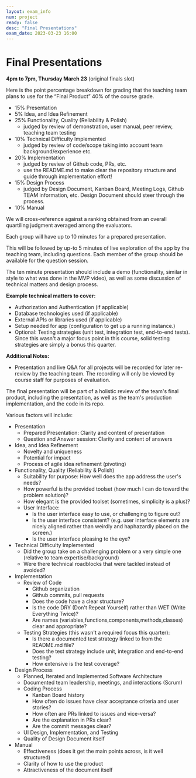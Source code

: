 ```yaml
---
layout: exam_info
num: project
ready: false
desc: "Final Presentations"
exam_date: 2023-03-23 16:00
---
```


# Final Presentations 

**4pm to 7pm, Thursday March 23** (original finals slot)

Here is the point percentage breakdown for grading that the teaching team plans to use for the “Final Product” 40% of the course grade.

* 15% Presentation
* 5% Idea, and Idea Refinement 
* 25% Functionality, Quality (Reliability & Polish) 
    * judged by review of demonstration, user manual, peer review, teaching team testing 
* 10% Technical Difficulty Implemented 
    * judged by review of code/scope taking into account team background/experience etc.
* 20% Implementation 
    * judged by review of Github code, PRs, etc. 
    * use the README.md to make clear the repository structure and guide through implementation effort! 
* 15% Design Process 
    * judged by Design Document, Kanban Board, Meeting Logs, Github TEAM information, etc. Design Document should steer through the process.
* 10% Manual 

We will cross-reference against a ranking obtained from an overall quartiling judgment averaged among the evaluators.

Each group will have up to 10 minutes for a prepared presentation.

This will be followed by up-to 5 minutes of live exploration of the app
by the teaching team, including questions. Each member of the group should be
available for the question session.

The ten minute presentation should include a demo (functionality, similar in style to what was done in the MVP video), as well as some discussion of technical matters and design process.

**Example technical matters to cover:**
* Authorization and Authentication (if applicable)
* Database technologies used (if applicable)
* External APIs or libraries used (if applicable)
* Setup needed for app (configuration to get up a running instance.)
* Optional: Testing strategies (unit test, integration test, end-to-end tests). Since this wasn't a major focus point in this course, solid testing strategies are simply a bonus this quarter.


**Additional Notes:**
* Presentation and live Q&A for all projects will be recorded for later re-review by the teaching team. The recording will only be viewed by course staff for purposes of evaluation.

The final presentation will be part of a holistic review of the team's
final product, including the presentation, as well as the team's production
implementation, and the code in its repo.

Various factors will include:

* Presentation 
  * Prepared Presentation: Clarity and content of presentation
  * Question and Answer session: Clarity and content of answers
* Idea, and Idea Refinement
  * Novelty and uniqueness
  * Potential for impact
  * Process of agile idea refinement (pivoting) 
* Functionality, Quality (Reliability & Polish)  
  * Suitability for purpose: How well does the app address the user's needs?
  * How powerful is the provided toolset (how much I can do toward the problem solution)?
  * How elegant is the provided toolset (sometimes, simplicity is a plus)?  
  * User Interface:
    * Is the user interface easy to use, or challenging to figure out?
    * Is the user interface consistent? (e.g. user interface elements are nicely aligned rather than weirdly and haphazardly placed on the screen.)
    * Is the user interface pleasing to the eye?
* Technical Difficulty Implemented 
  * Did the group take on a challenging problem or a very simple one (relative to team expertise/background)
  * Were there technical roadblocks that were tackled instead of avoided?
* Implementation 
  * Review of Code
    * Github organization
    * Github commits, pull requests
    * Does the code have a clear structure?
    * Is the code DRY (Don't Repeat Yourself) rather than WET (Write Everything Twice)?
    * Are names (variables,functions,components,methods,classes) clear and appropriate?
  * Testing Strategies (this wasn't a required focus this quarter):
    * Is there a documented test strategy linked to from the README.md file?
    * Does the test strategy include unit, integration and end-to-end testing?
    * How extensive is the test coverage?
* Design Process
  * Planned, Iterated and Implemented Software Architecture 
  * Documented team leadership, meetings, and interactions (Scrum) 
  * Coding Process
    * Kanban Board history
    * How often do issues have clear acceptance criteria and user stories?
    * How often are PRs linked to issues and vice-versa?
    * Are the explanation in PRs clear?
    * Are the commit messages clear?
  * UI Design, Implementation, and Testing
  * Quality of Design Document itself
* Manual
  * Effectiveness (does it get the main points across, is it well structured)
  * Clarity of how to use the product
  * Attractiveness of the document itself 